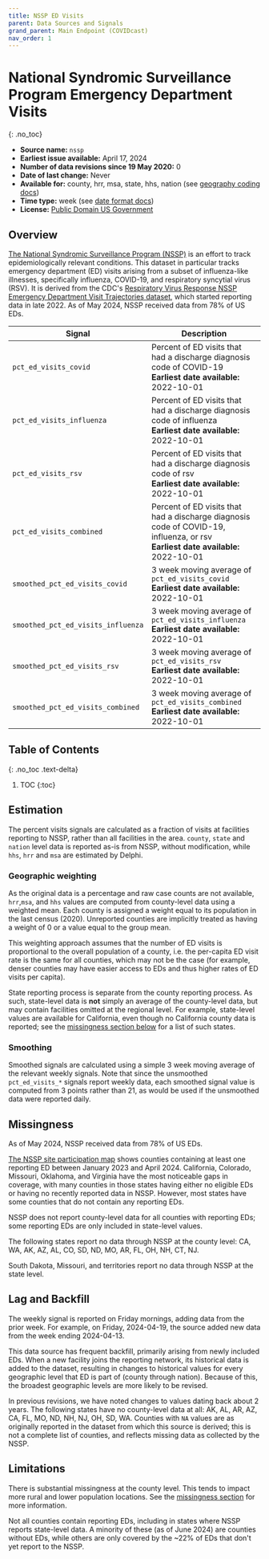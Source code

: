 ```yaml
---
title: NSSP ED Visits
parent: Data Sources and Signals
grand_parent: Main Endpoint (COVIDcast)
nav_order: 1
---
```

# National Syndromic Surveillance Program Emergency Department Visits
{: .no_toc}

* **Source name:** `nssp`
* **Earliest issue available:** April 17, 2024
* **Number of data revisions since 19 May 2020:** 0
* **Date of last change:** Never
* **Available for:** county, hrr, msa, state, hhs, nation (see [geography coding docs](../covidcast_geography.md))
* **Time type:** week (see [date format docs](../covidcast_times.md))
* **License:** [Public Domain US Government](https://www.usa.gov/government-works)

## Overview

[The National Syndromic Surveillance Program (NSSP)](https://www.cdc.gov/nssp/php/about/index.html) is an effort to track epidemiologically relevant conditions.
This dataset in particular tracks emergency department (ED) visits arising from a subset of influenza-like illnesses, specifically influenza, COVID-19, and respiratory syncytial virus (RSV).
It is derived from the CDC's [Respiratory Virus Response NSSP Emergency Department Visit Trajectories dataset](https://data.cdc.gov/Public-Health-Surveillance/2023-Respiratory-Virus-Response-NSSP-Emergency-Dep/rdmq-nq56/about_data), which started reporting data in late 2022.
As of May 2024, NSSP received data from 78% of US EDs.

| Signal                          | Description                                                                                                                          |
|---------------------------------|--------------------------------------------------------------------------------------------------------------------------------------|
| `pct_ed_visits_covid`              | Percent of ED visits that had a discharge diagnosis code of COVID-19 <br/> **Earliest date available:** 2022-10-01                      |
| `pct_ed_visits_influenza`          | Percent of ED visits that had a discharge diagnosis code of influenza  <br/> **Earliest date available:** 2022-10-01                 |
| `pct_ed_visits_rsv`                | Percent of ED visits that had a discharge diagnosis code of rsv  <br/> **Earliest date available:** 2022-10-01                       |
| `pct_ed_visits_combined`           | Percent of ED visits that had a discharge diagnosis code of COVID-19, influenza, or rsv   <br/> **Earliest date available:** 2022-10-01 |
| `smoothed_pct_ed_visits_covid`     | 3 week moving average of `pct_ed_visits_covid`  <br/> **Earliest date available:** 2022-10-01                                           |
| `smoothed_pct_ed_visits_influenza` | 3 week moving average of `pct_ed_visits_influenza`   <br/> **Earliest date available:** 2022-10-01                                      |
| `smoothed_pct_ed_visits_rsv`       | 3 week moving average of `pct_ed_visits_rsv`   <br/> **Earliest date available:** 2022-10-01                                            |
| `smoothed_pct_ed_visits_combined`  | 3 week moving average of `pct_ed_visits_combined`   <br/> **Earliest date available:** 2022-10-01                                       |

## Table of Contents
{: .no_toc .text-delta}

1. TOC
{:toc}

## Estimation

The percent visits signals are calculated as a fraction of visits at facilities reporting to NSSP, rather than all facilities in the area.
`county`, `state` and `nation` level data is reported as-is from NSSP, without modification, while `hhs`, `hrr` and `msa` are estimated by Delphi.

### Geographic weighting
As the original data is a percentage and raw case counts are not available, `hrr`,`msa`, and `hhs` values are computed from county-level data using a weighted mean. Each county is assigned a weight equal to its population in the last census (2020). Unreported counties are implicitly treated as having a weight of 0 or a value equal to the group mean.

This weighting approach assumes that the number of ED visits is proportional to the overall population of a county, i.e. the per-capita ED visit rate is the same for all counties, which may not be the case (for example, denser counties may have easier access to EDs and thus higher rates of ED visits per capita).

State reporting process is separate from the county reporting process. As such, state-level data is **not** simply an average of the county-level data, but may contain facilities omitted at the regional level. For example, state-level values are available for California, even though no California county data is reported; see the [missingness section below](#missingness) for a list of such states.

### Smoothing

Smoothed signals are calculated using a simple 3 week moving average of the relevant weekly signals. Note that since the unsmoothed `pct_ed_visits_*` signals report weekly data, each smoothed signal value is computed from 3 points rather than 21, as would be used if the unsmoothed data were reported daily.


## Missingness

As of May 2024, NSSP received data from 78% of US EDs.

[The NSSP site participation map](https://www.cdc.gov/nssp/media/images/2024/04/Participation-with-date.png) shows counties containing at least one reporting ED between January 2023 and April 2024.
California, Colorado, Missouri, Oklahoma, and Virginia have the most noticeable gaps in coverage, with many counties in those states having either no eligible EDs or having no recently reported data in NSSP. However, most states have some counties that do not contain any reporting EDs.

NSSP does not report county-level data for all counties with reporting EDs; some reporting EDs are only included in state-level values.

The following states report no data through NSSP at the county level: CA, WA, AK, AZ, AL, CO, SD, ND, MO, AR, FL, OH, NH, CT, NJ.

South Dakota, Missouri, and territories report no data through NSSP at the state level.


## Lag and Backfill

The weekly signal is reported on Friday mornings, adding data from the prior week.
For example, on Friday, 2024-04-19, the source added new data from the week ending 2024-04-13.

This data source has frequent backfill, primarily arising from newly included EDs. When a new facility joins the reporting network, its historical data is added to the dataset, resulting in changes to historical values for every geographic level that ED is part of (county through nation). Because of this, the broadest geographic levels are more likely to be revised.

In previous revisions, we have noted changes to values dating back about 2 years.
The following states have no county-level data at all: AK, AL, AR, AZ, CA, FL, MO, ND, NH, NJ, OH, SD, WA.
Counties with `NA` values are as originally reported in the dataset from which this source is derived; this is not a complete list of counties, and reflects missing data as collected by the NSSP.


## Limitations

There is substantial missingness at the county level. This tends to impact more rural and lower population locations. See the [missingness section](#missingness) for more information.

Not all counties contain reporting EDs, including in states where NSSP reports state-level data.
A minority of these (as of June 2024) are counties without EDs, while others are only covered by the ~22% of EDs that don't yet report to the NSSP.
